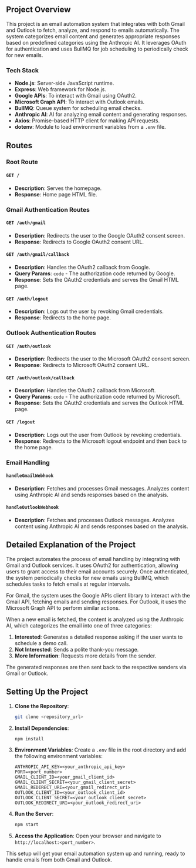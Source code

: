 ## Project Overview

This project is an email automation system that integrates with both Gmail and Outlook to fetch, analyze, and respond to emails automatically. The system categorizes email content and generates appropriate responses based on predefined categories using the Anthropic AI. It leverages OAuth for authentication and uses BullMQ for job scheduling to periodically check for new emails.

### Tech Stack

- **Node.js**: Server-side JavaScript runtime.
- **Express**: Web framework for Node.js.
- **Google APIs**: To interact with Gmail using OAuth2.
- **Microsoft Graph API**: To interact with Outlook emails.
- **BullMQ**: Queue system for scheduling email checks.
- **Anthropic AI**: AI for analyzing email content and generating responses.
- **Axios**: Promise-based HTTP client for making API requests.
- **dotenv**: Module to load environment variables from a `.env` file.

## Routes

### Root Route

#### `GET /`

- **Description**: Serves the homepage.
- **Response**: Home page HTML file.

### Gmail Authentication Routes

#### `GET /auth/gmail`

- **Description**: Redirects the user to the Google OAuth2 consent screen.
- **Response**: Redirects to Google OAuth2 consent URL.

#### `GET /auth/gmail/callback`

- **Description**: Handles the OAuth2 callback from Google.
- **Query Params**: `code` - The authorization code returned by Google.
- **Response**: Sets the OAuth2 credentials and serves the Gmail HTML page.

#### `GET /auth/logout`

- **Description**: Logs out the user by revoking Gmail credentials.
- **Response**: Redirects to the home page.

### Outlook Authentication Routes

#### `GET /auth/outlook`

- **Description**: Redirects the user to the Microsoft OAuth2 consent screen.
- **Response**: Redirects to Microsoft OAuth2 consent URL.

#### `GET /auth/outlook/callback`

- **Description**: Handles the OAuth2 callback from Microsoft.
- **Query Params**: `code` - The authorization code returned by Microsoft.
- **Response**: Sets the OAuth2 credentials and serves the Outlook HTML page.

#### `GET /logout`

- **Description**: Logs out the user from Outlook by revoking credentials.
- **Response**: Redirects to the Microsoft logout endpoint and then back to the home page.

### Email Handling

#### `handleGmailWebhook`

- **Description**: Fetches and processes Gmail messages. Analyzes content using Anthropic AI and sends responses based on the analysis.

#### `handleOutlookWebhook`

- **Description**: Fetches and processes Outlook messages. Analyzes content using Anthropic AI and sends responses based on the analysis.

## Detailed Explanation of the Project

The project automates the process of email handling by integrating with Gmail and Outlook services. It uses OAuth2 for authentication, allowing users to grant access to their email accounts securely. Once authenticated, the system periodically checks for new emails using BullMQ, which schedules tasks to fetch emails at regular intervals.

For Gmail, the system uses the Google APIs client library to interact with the Gmail API, fetching emails and sending responses. For Outlook, it uses the Microsoft Graph API to perform similar actions.

When a new email is fetched, the content is analyzed using the Anthropic AI, which categorizes the email into one of three categories:
1. **Interested**: Generates a detailed response asking if the user wants to schedule a demo call.
2. **Not Interested**: Sends a polite thank-you message.
3. **More Information**: Requests more details from the sender.

The generated responses are then sent back to the respective senders via Gmail or Outlook.

## Setting Up the Project

1. **Clone the Repository**: 
   ```sh
   git clone <repository_url>
   ```

2. **Install Dependencies**:
   ```sh
   npm install
   ```

3. **Environment Variables**:
   Create a `.env` file in the root directory and add the following environment variables:
   ```env
   ANTHROPIC_API_KEY=<your_anthropic_api_key>
   PORT=<port_number>
   GMAIL_CLIENT_ID=<your_gmail_client_id>
   GMAIL_CLIENT_SECRET=<your_gmail_client_secret>
   GMAIL_REDIRECT_URI=<your_gmail_redirect_uri>
   OUTLOOK_CLIENT_ID=<your_outlook_client_id>
   OUTLOOK_CLIENT_SECRET=<your_outlook_client_secret>
   OUTLOOK_REDIRECT_URI=<your_outlook_redirect_uri>
   ```

4. **Run the Server**:
   ```sh
   npm start
   ```

5. **Access the Application**:
   Open your browser and navigate to `http://localhost:<port_number>`.

This setup will get your email automation system up and running, ready to handle emails from both Gmail and Outlook.